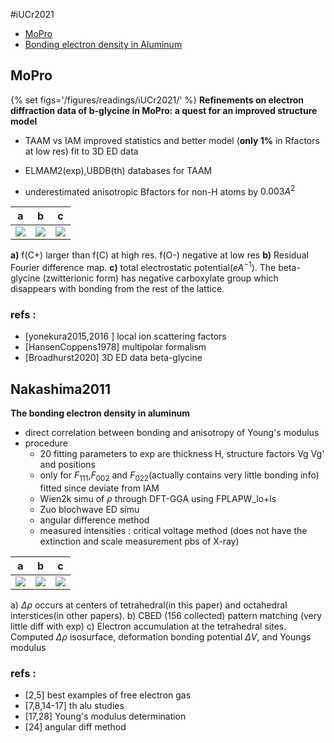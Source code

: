 #iUCr2021

- [MoPro](#mopro)
- [Bonding electron density in Aluminum](#nakashima2011)

## MoPro
{% set figs='/figures/readings/iUCr2021/' %}
**Refinements on electron diffraction data of b-glycine in MoPro: a quest for an improved structure model**

- TAAM vs IAM improved statistics and better model (**only 1%** in Rfactors at low res) fit to 3D ED data
- ELMAM2(exp),UBDB(th) databases for TAAM

- underestimated anisotropic Bfactors for non-H atoms by $0.003A^2$

a  | b  | c
-- | -- | --
[![]({{figs}}mopro1.png)]({{figs}}mopro1.png) | [![]({{figs}}mopro3.png)]({{figs}}mopro3.png) | [![]({{figs}}mopro2.png)]({{figs}}mopro2.png)  

**a)** f(C+) larger than f(C) at high res. f(O-) negative at low res
**b)** Residual Fourier difference map.
**c)** total electrostatic potential($eA^{-1}$). The beta-glycine (zwitterionic form) has negative carboxylate group which disappears with bonding from the rest of the lattice.

### refs :
- [yonekura2015,2016 ] local ion scattering factors   
- [HansenCoppens1978] multipolar formalism
- [Broadhurst2020] 3D ED data beta-glycine



## Nakashima2011
**The bonding electron density in aluminum**

- direct correlation between bonding and anisotropy of Young's modulus
- procedure
    - 20 fitting parameters to exp are thickness H, structure factors Vg Vg' and positions
    - only for $F_{111}$,$F_{002}$ and $F_{022}$(actually contains very little bonding info) fitted since deviate from IAM
    - Wien2k simu of $\rho$ through DFT-GGA using FPLAPW_lo+ls
    - Zuo blochwave ED simu
    - angular difference method
    - measured intensities : critical voltage method (does not have the extinction and scale measurement pbs of X-ray)

a  | b  | c
-- | -- | --
[![]({{figs}}nakashima1.png)]({{figs}}nakashima1.png) | [![]({{figs}}nakashima2.png)]({{figs}}nakashima2.png) | [![]({{figs}}nakashima3.png)]({{figs}}nakashima3.png)  

a) $\Delta\rho$ occurs at centers of tetrahedral(in this paper) and octahedral interstices(in other papers).
b) CBED (156 collected) pattern matching (very little diff with exp)
c) Electron accumulation at the tetrahedral sites.
Computed $\Delta\rho$ isosurface, deformation bonding potential $\Delta V$,   and Youngs modulus


### refs :
- [2,5] best examples of free electron gas
- [7,8,14-17] th alu studies
- [17,28] Young's modulus determination
- [24] angular diff method
